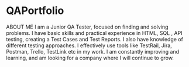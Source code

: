 # QAPortfolio
ABOUT ME
I am a Junior QA Tester, focused on finding and solving problems. 
I have basic skills and practical experience in HTML, SQL , API testing, creating
a Test Cases and Test Reports.
I also have knowledge of different testing approaches. I effectively use tools like
TestRail, Jira, Postman, Trello, TestLink etc in my work. 
I am constantly improving and learning, and am looking for a company where I
will continue to grow.

